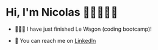 # Hi, I'm Nicolas 👋🏼👨🏽‍💻

- 👨🏻‍🎓 I have just finished Le Wagon (coding bootcamp)!

- 💼 You can reach me on [LinkedIn](https://www.linkedin.com/in/nicolas-lutz-sorg/)
